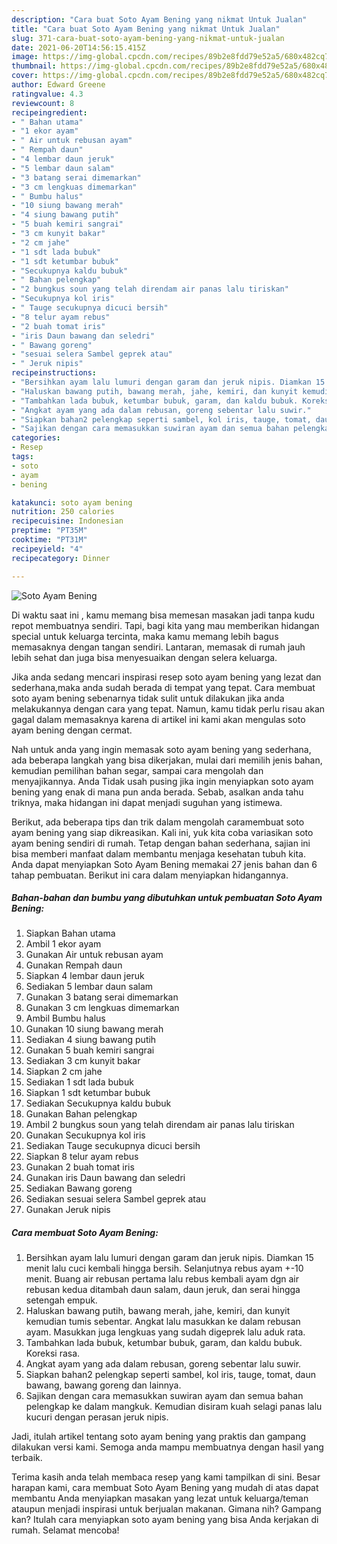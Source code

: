 ```yaml
---
description: "Cara buat Soto Ayam Bening yang nikmat Untuk Jualan"
title: "Cara buat Soto Ayam Bening yang nikmat Untuk Jualan"
slug: 371-cara-buat-soto-ayam-bening-yang-nikmat-untuk-jualan
date: 2021-06-20T14:56:15.415Z
image: https://img-global.cpcdn.com/recipes/89b2e8fdd79e52a5/680x482cq70/soto-ayam-bening-foto-resep-utama.jpg
thumbnail: https://img-global.cpcdn.com/recipes/89b2e8fdd79e52a5/680x482cq70/soto-ayam-bening-foto-resep-utama.jpg
cover: https://img-global.cpcdn.com/recipes/89b2e8fdd79e52a5/680x482cq70/soto-ayam-bening-foto-resep-utama.jpg
author: Edward Greene
ratingvalue: 4.3
reviewcount: 8
recipeingredient:
- " Bahan utama"
- "1 ekor ayam"
- " Air untuk rebusan ayam"
- " Rempah daun"
- "4 lembar daun jeruk"
- "5 lembar daun salam"
- "3 batang serai dimemarkan"
- "3 cm lengkuas dimemarkan"
- " Bumbu halus"
- "10 siung bawang merah"
- "4 siung bawang putih"
- "5 buah kemiri sangrai"
- "3 cm kunyit bakar"
- "2 cm jahe"
- "1 sdt lada bubuk"
- "1 sdt ketumbar bubuk"
- "Secukupnya kaldu bubuk"
- " Bahan pelengkap"
- "2 bungkus soun yang telah direndam air panas lalu tiriskan"
- "Secukupnya kol iris"
- " Tauge secukupnya dicuci bersih"
- "8 telur ayam rebus"
- "2 buah tomat iris"
- "iris Daun bawang dan seledri"
- " Bawang goreng"
- "sesuai selera Sambel geprek atau"
- " Jeruk nipis"
recipeinstructions:
- "Bersihkan ayam lalu lumuri dengan garam dan jeruk nipis. Diamkan 15 menit lalu cuci kembali hingga bersih. Selanjutnya rebus ayam +-10 menit. Buang air rebusan pertama lalu rebus kembali ayam dgn air rebusan kedua ditambah daun salam, daun jeruk, dan serai hingga setengah empuk."
- "Haluskan bawang putih, bawang merah, jahe, kemiri, dan kunyit kemudian tumis sebentar. Angkat lalu masukkan ke dalam rebusan ayam. Masukkan juga lengkuas yang sudah digeprek lalu aduk rata."
- "Tambahkan lada bubuk, ketumbar bubuk, garam, dan kaldu bubuk. Koreksi rasa."
- "Angkat ayam yang ada dalam rebusan, goreng sebentar lalu suwir."
- "Siapkan bahan2 pelengkap seperti sambel, kol iris, tauge, tomat, daun bawang, bawang goreng dan lainnya."
- "Sajikan dengan cara memasukkan suwiran ayam dan semua bahan pelengkap ke dalam mangkuk. Kemudian disiram kuah selagi panas lalu kucuri dengan perasan jeruk nipis."
categories:
- Resep
tags:
- soto
- ayam
- bening

katakunci: soto ayam bening 
nutrition: 250 calories
recipecuisine: Indonesian
preptime: "PT35M"
cooktime: "PT31M"
recipeyield: "4"
recipecategory: Dinner

---
```



![Soto Ayam Bening](https://img-global.cpcdn.com/recipes/89b2e8fdd79e52a5/680x482cq70/soto-ayam-bening-foto-resep-utama.jpg)

Di waktu  saat ini , kamu memang bisa memesan masakan jadi tanpa kudu repot membuatnya sendiri. Tapi, bagi kita yang mau memberikan hidangan special untuk keluarga tercinta, maka kamu memang lebih bagus memasaknya dengan tangan sendiri. Lantaran, memasak di rumah jauh lebih sehat dan juga bisa menyesuaikan dengan selera keluarga.

Jika anda sedang mencari inspirasi resep soto ayam bening yang lezat dan sederhana,maka anda sudah berada di tempat yang tepat. Cara membuat soto ayam bening  sebenarnya tidak sulit untuk dilakukan jika anda melakukannya dengan cara yang tepat. Namun, kamu tidak perlu risau akan gagal dalam memasaknya 
karena di artikel ini kami akan mengulas soto ayam bening dengan cermat.  



Nah untuk anda yang ingin memasak soto ayam bening yang sederhana, ada beberapa langkah yang bisa dikerjakan, mulai dari memilih jenis bahan, kemudian pemilihan bahan segar, sampai cara mengolah dan menyajikannya. Anda Tidak usah pusing jika ingin menyiapkan soto ayam bening yang enak di mana pun anda berada. Sebab, asalkan anda  tahu triknya, maka hidangan ini dapat menjadi suguhan yang istimewa.

Berikut, ada beberapa tips dan trik dalam mengolah caramembuat soto ayam bening yang siap dikreasikan. Kali ini, yuk kita coba variasikan soto ayam bening sendiri di rumah. Tetap dengan bahan sederhana, sajian ini bisa memberi manfaat dalam membantu menjaga kesehatan tubuh kita. Anda dapat menyiapkan Soto Ayam Bening memakai 27 jenis bahan dan 6 tahap pembuatan. Berikut ini cara dalam menyiapkan hidangannya.

<!--inarticleads1-->

##### Bahan-bahan dan bumbu yang dibutuhkan untuk pembuatan Soto Ayam Bening:

1. Siapkan  Bahan utama
1. Ambil 1 ekor ayam
1. Gunakan  Air untuk rebusan ayam
1. Gunakan  Rempah daun
1. Siapkan 4 lembar daun jeruk
1. Sediakan 5 lembar daun salam
1. Gunakan 3 batang serai dimemarkan
1. Gunakan 3 cm lengkuas dimemarkan
1. Ambil  Bumbu halus
1. Gunakan 10 siung bawang merah
1. Sediakan 4 siung bawang putih
1. Gunakan 5 buah kemiri sangrai
1. Sediakan 3 cm kunyit bakar
1. Siapkan 2 cm jahe
1. Sediakan 1 sdt lada bubuk
1. Siapkan 1 sdt ketumbar bubuk
1. Sediakan Secukupnya kaldu bubuk
1. Gunakan  Bahan pelengkap
1. Ambil 2 bungkus soun yang telah direndam air panas lalu tiriskan
1. Gunakan Secukupnya kol iris
1. Sediakan  Tauge secukupnya dicuci bersih
1. Siapkan 8 telur ayam rebus
1. Gunakan 2 buah tomat iris
1. Gunakan iris Daun bawang dan seledri
1. Sediakan  Bawang goreng
1. Sediakan sesuai selera Sambel geprek atau
1. Gunakan  Jeruk nipis




<!--inarticleads2-->

##### Cara membuat Soto Ayam Bening:

1. Bersihkan ayam lalu lumuri dengan garam dan jeruk nipis. Diamkan 15 menit lalu cuci kembali hingga bersih. Selanjutnya rebus ayam +-10 menit. Buang air rebusan pertama lalu rebus kembali ayam dgn air rebusan kedua ditambah daun salam, daun jeruk, dan serai hingga setengah empuk.
1. Haluskan bawang putih, bawang merah, jahe, kemiri, dan kunyit kemudian tumis sebentar. Angkat lalu masukkan ke dalam rebusan ayam. Masukkan juga lengkuas yang sudah digeprek lalu aduk rata.
1. Tambahkan lada bubuk, ketumbar bubuk, garam, dan kaldu bubuk. Koreksi rasa.
1. Angkat ayam yang ada dalam rebusan, goreng sebentar lalu suwir.
1. Siapkan bahan2 pelengkap seperti sambel, kol iris, tauge, tomat, daun bawang, bawang goreng dan lainnya.
1. Sajikan dengan cara memasukkan suwiran ayam dan semua bahan pelengkap ke dalam mangkuk. Kemudian disiram kuah selagi panas lalu kucuri dengan perasan jeruk nipis.




Jadi, itulah artikel tentang  soto ayam bening  yang praktis dan gampang dilakukan versi kami. Semoga anda mampu membuatnya dengan hasil yang terbaik. 

Terima kasih anda telah membaca resep yang kami tampilkan di sini. Besar harapan kami, cara membuat  Soto Ayam Bening yang mudah di atas dapat membantu Anda menyiapkan masakan yang lezat untuk keluarga/teman ataupun menjadi inspirasi untuk berjualan makanan. Gimana nih? Gampang kan? Itulah cara menyiapkan soto ayam bening yang bisa Anda kerjakan di rumah. Selamat mencoba!

